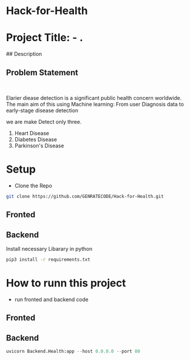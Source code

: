 # Hack-for-Health

<h1>Project Title: - .</h1>  
## Description
<h2>Problem Statement </h2> </br>

Elarier diease detection is a significant public health concern worldwide. The main aim of this using Machine learning: From user Diagnosis data  to early-stage disease detection

we are make Detect only three.

1. Heart Disease 
2. Diabetes Disease
3. Parkinson's Disease

# Setup
* Clone the Repo

```sh 
git clone https://github.com/GENRATECODE/Hack-for-Health.git
```
<h2>Fronted</h2>



<h2>Backend</h2>
Install necessary Libarary in python 


```sh
pip3 install -r requirements.txt
```

# How to runn this project 

* run fronted and backend code

<h2>Fronted</h2>


<h2>Backend</h2>

```python
uvicorn Backend.Health:app --host 0.0.0.0 --port 80
```


